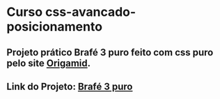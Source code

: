 # Curso css-avancado-posicionamento

## Projeto prático Brafé 3 puro feito com css puro pelo site [Origamid](https://www.origamid.com/curso/css-avancado-posicionamento).

## Link do Projeto: [Brafé 3 puro](https://marcelo-rafael.github.io/css-brafe-3-puro/)
